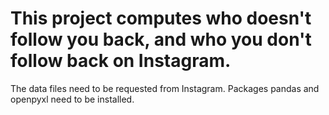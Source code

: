 # This project computes who doesn't follow you back, and who you don't follow back on Instagram. 
The data files need to be requested from Instagram.
Packages pandas and openpyxl need to be installed.
